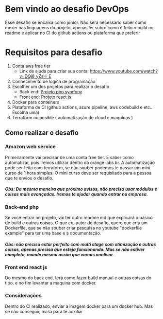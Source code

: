 # Bem vindo ao desafio DevOps

Esse desafio se encaixa como júnior. Não será necessario saber como mexer nas linguagens do projeto, apenas ler sobre como é feito o build no readme e aplicar no CI do github actions ou plataforma que preferir

# Requisitos para desafio

1. Conta aws free tier
	* Link de ajuda para criar sua conta: https://www.youtube.com/watch?v=DQj8_yZsH_E
2. Conhecimento de logica de programação
3. Escolher um dos projetos para realizar o desafio
	* Back end: [Projeto php symfony](a)
	* Front end: [Projeto react js](a)
4. Docker para conteiners
5. Plataforma de CI (github actions, azure pipeline, aws codebuild e etc... Escolha uma)
6. Terraform ou ansible ( automatização de cloud e maquinas )

## Como realizar o desafio

### Amazon web service
Primeiramente vai precisar de uma conta free tier. E saber como automatizar, pois iremos utilizar dentro da orange labs br. A automatização pode ser feita com terraform, se não souber podemos te passar um mini curso de 1 hora simples. O mini curso deve ser requisitado para a pessoa que te enviou o desafio.

##### Obs: Da mesma maneira que próximo avisos, não precisa usar módulos e coisas mais avançadas. Iremos te ajudar quando entrar na empresa.

### Back-end php
Se você entrar no projeto, vai ter outro readme md que explicará o básico de build e outras coisas. O que eu, autor do desafio, quero que cria um Dockerfile, que se não souber criar pesquisa no youtube "dockerfile example" para ter uma base e a documentação. 

##### Obs: não precisa estar perfeito com multi stage com otimização e outras coisas, apenas precisa que esteja funcionando. Mas se não estiver completo, mande mesmo assim que vamos analisar

### Front end react js
Do mesmo do back end, terá como fazer build manual e outras coisas do tipo. e no fim levantar a maquina com docker.

### Considerações
Dentro do CI realizado, enviar a imagem docker para um docker hub. Mas se não conseguir, avisa para te auxiliar
